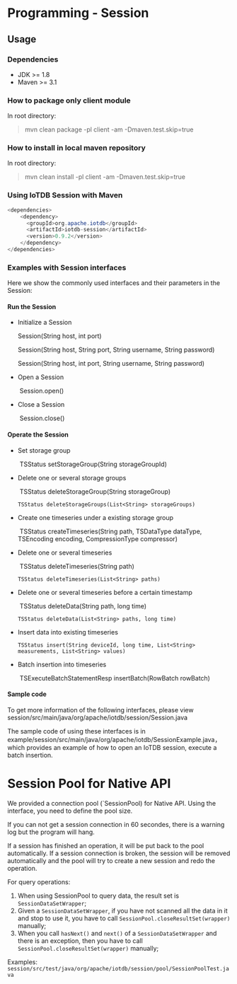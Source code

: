 <!--

    Licensed to the Apache Software Foundation (ASF) under one
    or more contributor license agreements.  See the NOTICE file
    distributed with this work for additional information
    regarding copyright ownership.  The ASF licenses this file
    to you under the Apache License, Version 2.0 (the
    "License"); you may not use this file except in compliance
    with the License.  You may obtain a copy of the License at

        http://www.apache.org/licenses/LICENSE-2.0

    Unless required by applicable law or agreed to in writing,
    software distributed under the License is distributed on an
    "AS IS" BASIS, WITHOUT WARRANTIES OR CONDITIONS OF ANY
    KIND, either express or implied.  See the License for the
    specific language governing permissions and limitations
    under the License.

-->

# Programming - Session

## Usage

### Dependencies

* JDK >= 1.8
* Maven >= 3.1

### How to package only client module

In root directory:
> mvn clean package -pl client -am -Dmaven.test.skip=true

### How to install in local maven repository

In root directory:
> mvn clean install -pl client -am -Dmaven.test.skip=true

### Using IoTDB Session with Maven

```java
<dependencies>
    <dependency>
      <groupId>org.apache.iotdb</groupId>
      <artifactId>iotdb-session</artifactId>
      <version>0.9.2</version>
    </dependency>
</dependencies>
```


### Examples with Session interfaces

Here we show the commonly used interfaces and their parameters in the Session:

#### Run the Session

* Initialize a Session

  	Session(String host, int port)

  	Session(String host, String port, String username, String password)

  	Session(String host, int port, String username, String password)

* Open a Session

  ​	Session.open()

* Close a Session

  ​	Session.close()

#### Operate the Session

* Set storage group

  ​	TSStatus setStorageGroup(String storageGroupId)

* Delete one or several storage groups

  ​	TSStatus deleteStorageGroup(String storageGroup)

  ```
  TSStatus deleteStorageGroups(List<String> storageGroups)
  ```

* Create one timeseries under a existing storage group

  ​	TSStatus createTimeseries(String path, TSDataType dataType, TSEncoding encoding, CompressionType compressor)

* Delete one or several timeseries

  ​	TSStatus deleteTimeseries(String path)

  ```
  TSStatus deleteTimeseries(List<String> paths)
  ```

* Delete one or several timeseries before a certain timestamp

  ​	TSStatus deleteData(String path, long time)

  ```
  TSStatus deleteData(List<String> paths, long time)
  ```

* Insert data into existing timeseries

  ```
  TSStatus insert(String deviceId, long time, List<String> measurements, List<String> values)
  ```

* Batch insertion into timeseries

  ​	TSExecuteBatchStatementResp insertBatch(RowBatch rowBatch)

#### Sample code

To get more information of the following interfaces, please view session/src/main/java/org/apache/iotdb/session/Session.java

The sample code of using these interfaces is in example/session/src/main/java/org/apache/iotdb/SessionExample.java，which provides an example of how to open an IoTDB session, execute a batch insertion.

# Session Pool for Native API

We provided a connection pool (`SessionPool) for Native API.
Using the interface, you need to define the pool size.

If you can not get a session connection in 60 secondes, there is a warning log but the program will hang.

If a session has finished an operation, it will be put back to the pool automatically.
If a session connection is broken, the session will be removed automatically and the pool will try 
to create a new session and redo the operation.

For query operations:

1. When using SessionPool to query data, the result set is `SessionDataSetWrapper`;
2. Given a `SessionDataSetWrapper`, if you have not scanned all the data in it and stop to use it,
you have to call `SessionPool.closeResultSet(wrapper)` manually;
3. When you call `hasNext()` and `next()` of a `SessionDataSetWrapper` and there is an exception, then
you have to call `SessionPool.closeResultSet(wrapper)` manually;

Examples: ```session/src/test/java/org/apache/iotdb/session/pool/SessionPoolTest.java```
